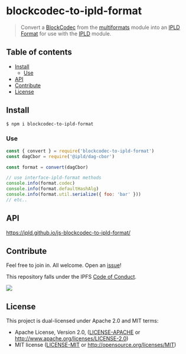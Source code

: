 # blockcodec-to-ipld-format <!-- omit in toc -->

> Convert a [BlockCodec](https://github.com/multiformats/js-multiformats/blob/master/src/codecs/interface.ts#L21) from the [multiformats](https://www.npmjs.com/package/multiformats) module into an
[IPLD Format](https://www.npmjs.com/package/interface-ipld-format) for use with the [IPLD](https://www.npmjs.com/package/ipld) module.

## Table of contents <!-- omit in toc -->

- [Install](#install)
  - [Use](#use)
- [API](#api)
- [Contribute](#contribute)
- [License](#license)

## Install

```console
$ npm i blockcodec-to-ipld-format
```

### Use

```javascript
const { convert } = require('blockcodec-to-ipld-format')
const dagCbor = require('@ipld/dag-cbor')

const format = convert(dagCbor)

// use interface-ipld-format methods
console.info(format.codec)
console.info(format.defaultHashAlg)
console.info(format.util.serialize({ foo: 'bar' }))
// etc..
```

## API

https://ipld.github.io/js-blockcodec-to-ipld-format/

## Contribute

Feel free to join in. All welcome. Open an [issue](https://github.com/ipld/blockcodec-to-ipld-format/issues)!

This repository falls under the IPFS [Code of Conduct](https://github.com/ipfs/community/blob/master/code-of-conduct.md).

[![](https://cdn.rawgit.com/jbenet/contribute-ipfs-gif/master/img/contribute.gif)](https://github.com/ipfs/community/blob/master/CONTRIBUTING.md)

## License

This project is dual-licensed under Apache 2.0 and MIT terms:

- Apache License, Version 2.0, ([LICENSE-APACHE](https://github.com/ipfs/go-ipfs/blob/master/LICENSE-APACHE) or http://www.apache.org/licenses/LICENSE-2.0)
- MIT license ([LICENSE-MIT](https://github.com/ipfs/go-ipfs/blob/master/LICENSE-MIT) or http://opensource.org/licenses/MIT)
